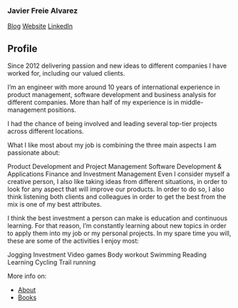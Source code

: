 ### Javier Freie Alvarez

[Blog](https://mrfreire.net.net) 
[Website](https://finance.mrfreire.net/)
[LinkedIn](https://www.linkedin.com/in/javfreire/) 

## Profile

Since 2012 delivering passion and new ideas to different companies I have worked for, including our valued clients.

I’m an engineer with more around 10 years of international experience in product management, software development and business analysis for different companies. More than half of my experience is in middle-management positions.

I had the chance of being involved and leading several top-tier projects across different locations.

What I like most about my job is combining the three main aspects I am passionate about:

Product Development and Project Management
Software Development & Applications
Finance and Investment Management
Even I consider myself a creative person, I also like taking ideas from different situations, in order to look for any aspect that will improve our products. In order to do so, I also think listening both clients and colleagues in order to get the best from the mix is one of my best attributes.

I think the best investment a person can make is education and continuous learning. For that reason, I’m constantly learning about new topics in order to apply them into my job or my personal projects. In my spare time you will, these are some of the activities I enjoy most:

Jogging
Investment
Video games
Body workout
Swimming
Reading
Learning
Cycling
Trail running

More info on:
- [About](https://mrfreire.net/about)
- [Books](https://mrfreire.net/books)
